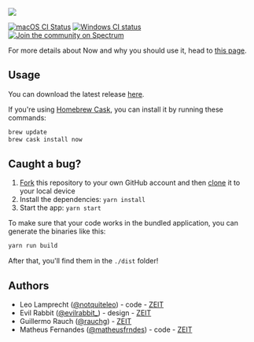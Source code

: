 ![](https://assets.zeit.co/image/upload/v1561730357/repositories/now-desktop/now-desktop-repo-banner.png)

[![macOS CI Status](https://circleci.com/gh/zeit/now-desktop.svg?style=shield)](https://circleci.com/gh/zeit/now-desktop)
[![Windows CI status](https://dev.azure.com/zeit-builds/Now%20Desktop/_apis/build/status/now-desktop)](https://dev.azure.com/zeit-builds/Now%20Desktop/_build/latest?definitionId=1)
[![Join the community on Spectrum](https://withspectrum.github.io/badge/badge.svg)](https://spectrum.chat/zeit)

For more details about Now and why you should use it, head to [this page](https://zeit.co/now).

## Usage

You can download the latest release [here](https://github.com/zeit/now-desktop/releases).

If you're using [Homebrew Cask](https://caskroom.github.io), you can install it by running these commands:

```bash
brew update
brew cask install now
```

## Caught a bug?

1. [Fork](https://help.github.com/articles/fork-a-repo/) this repository to your own GitHub account and then [clone](https://help.github.com/articles/cloning-a-repository/) it to your local device
2. Install the dependencies: `yarn install`
3. Start the app: `yarn start`

To make sure that your code works in the bundled application, you can generate the binaries like this:

```bash
yarn run build
```

After that, you'll find them in the `./dist` folder!

## Authors

- Leo Lamprecht ([@notquiteleo](https://twitter.com/notquiteleo)) - code - [ZEIT](https://zeit.co)
- Evil Rabbit ([@evilrabbit_](https://twitter.com/evilrabbit_)) - design - [ZEIT](https://zeit.co)
- Guillermo Rauch ([@rauchg](https://twitter.com/rauchg)) - [ZEIT](https://zeit.co)
- Matheus Fernandes ([@matheusfrndes](https://twitter.com/matheusfrndes)) - code - [ZEIT](https://zeit.co)

